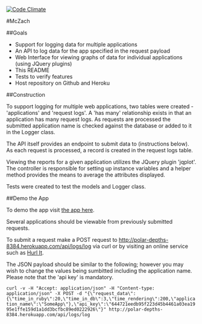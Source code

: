 [![Code Climate](https://codeclimate.com/github/wzcolon/mczach.png)](https://codeclimate.com/github/wzcolon/mczach)

#McZach

##Goals

- Support for logging data for multiple applications
- An API to log data for the app specified in the request payload
- Web Interface for viewing graphs of data for individual applications (using
  JQuery plugins)
- This README
- Tests to verify features
- Host repository on Github and Heroku

##Construction

To support logging for multiple web applications, two tables were created -
'applications' and 'request logs'. A 'has many' relationship exists in that an
application has many request logs. As requests are processed the submitted
application name is checked against the database or added to it in the Logger
class.

The API itself provides an endpoint to submit data to (instructions below). As
each request is processed, a record is created in the request logs table.

Viewing the reports for a given application utilizes the JQuery plugin
'jqplot'. The controller is responsible for setting up instance variables and
a helper method provides the means to average the attributes displayed.

Tests were created to test the models and Logger class.

##Demo the App

To demo the app visit [the app here](http://polar-depths-8384.herokuapp.com/).

Several applications should be viewable from previously submitted requests.

To submit a request make a POST request to http://polar-depths-8384.herokuapp.com/api/logs/log via curl or by visiting an online service such as [Hurl It](http://hurl.it/).

The JSON payload should be similar to the following; however you may wish to change the values being sumbitted including the application name. Please note that the 'api key' is mandatory.

``
curl -v -H "Accept: application/json" -H "Content-type: application/json" -X POST -d "{\"request_data\":{\"time_in_ruby\":20,\"time_in_db\":3,\"time_rendering\":200,\"application_name\":\"SomeApp\"},\"api_key\":\"644721eedb95f223d45b4461a03ea1995e1ffe159d1a1dd3bcfbc89ed0222926\"}" http://polar-depths-8384.herokuapp.com/api/logs/log
``
